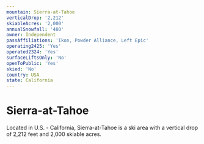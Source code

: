 ```yaml
---
mountain: Sierra-at-Tahoe
verticalDrop: '2,212'
skiableAcres: '2,000'
annualSnowfall: '480'
owner: Independent
passAffiliations: 'Ikon, Powder Alliance, Left Epic'
operating2425: 'Yes'
operated2324: 'Yes'
surfaceLiftsOnly: 'No'
openToPublic: 'Yes'
skied: 'No'
country: USA
state: California
---
```


# Sierra-at-Tahoe

Located in U.S. - California, Sierra-at-Tahoe is a ski area with a vertical drop of 2,212 feet and 2,000 skiable acres.
